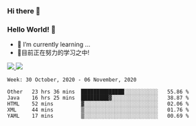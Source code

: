 ### Hi there 👋
### Hello World! 🙌

- 🌱 I’m currently learning ...
- 📖目前正在努力的学习之中!

<a href="https://github.com/anuraghazra/github-readme-stats">
  <img src="https://github-readme-stats.vercel.app/api?username=keyboardWithDream&show_icons=true&repo=github-readme-stats" />
</a>
<a href="https://github.com/anuraghazra/convoychat">
  <img src="https://github-readme-stats.vercel.app/api/top-langs/?username=keyboardWithDream&layout=compact&repo=convoychat" />
</a>



<!--START_SECTION:waka-->
```text
Week: 30 October, 2020 - 06 November, 2020

Other   23 hrs 36 mins  ██████████████░░░░░░░░░░░   55.86 % 
Java    16 hrs 25 mins  █████████▓░░░░░░░░░░░░░░░   38.87 % 
HTML    52 mins         ▓░░░░░░░░░░░░░░░░░░░░░░░░   02.06 % 
XML     44 mins         ▒░░░░░░░░░░░░░░░░░░░░░░░░   01.76 % 
YAML    17 mins         ▒░░░░░░░░░░░░░░░░░░░░░░░░   00.69 % 
```
<!--END_SECTION:waka-->

